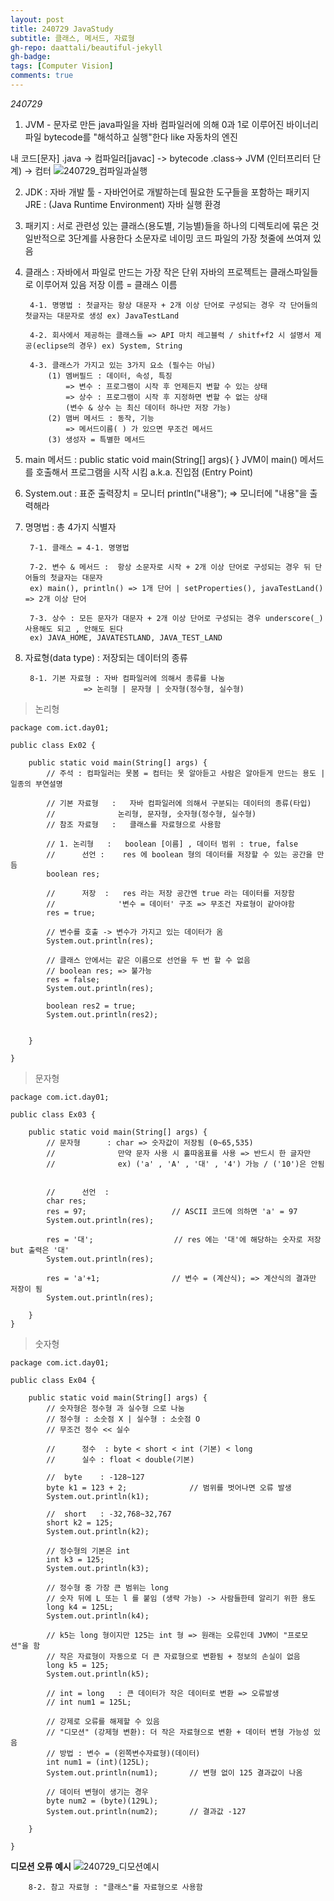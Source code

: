 ```yaml
---
layout: post
title: 240729 JavaStudy
subtitle: 클래스, 메서드, 자료형
gh-repo: daattali/beautiful-jekyll
gh-badge: 
tags: [Computer Vision]
comments: true
---
```


_240729_  

1. JVM - 문자로 만든 java파일을 자바 컴파일러에 의해 0과 1로 이루어진 
바이너리 파일 bytecode를 "해석하고 실행"한다
like 자동차의 엔진

내 코드[문자] .java -> 컴파일러[javac] -> bytecode .class-> JVM (인터프리터 단계) -> 컴터
![240729_컴파일과실행](https://github.com/user-attachments/assets/1bec1154-5650-466e-b926-b775238d313a)

2. JDK : 자바 개발 툴 - 자바언어로 개발하는데 필요한 도구들을 포함하는 패키지
  	JRE : (Java Runtime Environment) 자바 실행 환경 

3. 패키지 : 	서로 관련성 있는 클래스(용도별, 기능별)들을 하나의 디렉토리에 묶은 것
		일반적으로 3단계를 사용한다
		소문자로 네이밍
		코드 파일의 가장 첫줄에 쓰여져 있음

4. 클래스 : 	자바에서 파일로 만드는 가장 작은 단위
		자바의 프로젝트는 클래스파일들로 이루어져 있음
		저장 이름 = 클래스 이름

		4-1. 명명법 : 첫글자는 항상 대문자 + 2개 이상 단어로 구성되는 경우 각 단어들의 첫글자는 대문자로 생성 ex) JavaTestLand

		4-2. 회사에서 제공하는 클래스들 => API 마치 레고블럭 / shitf+f2 시 설명서 제공(eclipse의 경우) ex) System, String

		4-3. 클래스가 가지고 있는 3가지 요소 (필수는 아님)
			(1) 멤버필드 : 데이터, 속성, 특징 
				=> 변수 : 프로그램이 시작 후 언제든지 변할 수 있는 상태
				=> 상수 : 프로그램이 시작 후 지정하면 변할 수 없는 상태
				(변수 & 상수 는 최신 데이터 하나만 저장 가능)
			(2) 맴버 메서드 : 동작, 기능
				=> 메서드이름( ) 가 있으면 무조건 메서드
			(3) 생성자 = 특별한 메서드

5. main 메서드 : 	public static void main(String[] args){   }
			JVM이 main() 메서드를 호출해서 프로그램을 시작 시킴
			a.k.a. 진입점 (Entry Point)

6. System.out : 	표준 출력장치 = 모니터
			println("내용"); => 모니터에 "내용"을 출력해라

7. 명명법	: 총 4가지 식별자

		7-1. 클래스 = 4-1. 명명법

		7-2. 변수 & 메서드 :  항상 소문자로 시작 + 2개 이상 단어로 구성되는 경우 뒤 단어들의 첫글자는 대문자 
		ex) main(), println() => 1개 단어 | setProperties(), javaTestLand() => 2개 이상 단어
	
		7-3. 상수 : 모든 문자가 대문자 + 2개 이상 단어로 구성되는 경우 underscore(_) 사용해도 되고 , 안해도 된다
		ex) JAVA_HOME, JAVATESTLAND, JAVA_TEST_LAND

8. 자료형(data type) : 저장되는 데이터의 종류

		8-1. 기본 자료형 : 자바 컴파일러에 의해서 종류를 나눔
					=> 논리형 | 문자형 | 숫자형(정수형, 실수형)
> 논리형
~~~
package com.ict.day01;

public class Ex02 {

	public static void main(String[] args) {
		// 주석 : 컴파일러는 못봄 = 컴터는 못 알아듣고 사람은 알아듣게 만드는 용도 | 일종의 부연설명
		
		// 기본 자료형	: 	자바 컴파일러에 의해서 구분되는 데이터의 종류(타입)
		// 				논리형, 문자형, 숫자형(정수형, 실수형)
		// 참조 자료형	:	클래스를 자료형으로 사용함
		
		// 1. 논리형 	:	boolean [이름] , 데이터 범위 : true, false
		// 		선언 : 	res 에 boolean 형의 데이터를 저장할 수 있는 공간을 만듬
		boolean res;	
		
		// 		저장	:	res 라는 저장 공간엔 true 라는 데이터를 저장함
		// 				'변수 = 데이터' 구조 => 무조건 자료형이 같아야함 
		res = true;
		
		// 변수를 호출 -> 변수가 가지고 있는 데이터가 옴
		System.out.println(res);
		
		// 클래스 안에서는 같은 이름으로 선언을 두 번 할 수 없음
		// boolean res; => 불가능
		res = false;
		System.out.println(res);
		
		boolean res2 = true;
		System.out.println(res2);
		
		
	}

}
~~~
> 문자형
~~~
package com.ict.day01;

public class Ex03 {

	public static void main(String[] args) {
		// 문자형		: char => 숫자값이 저장됨 (0~65,535)
		//				만약 문자 사용 시 홀따옴표를 사용 => 반드시 한 글자만
		//				ex) ('a' , 'A' , '대' , '4') 가능 / ('10')은 안됨
		
		
		// 		선언	: 
		char res;
		res = 97;					// ASCII 코드에 의하면 'a' = 97
		System.out.println(res);
		
		res = '대';					// res 에는 '대'에 해당하는 숫자로 저장 but 출력은 '대'
		System.out.println(res);
		
		res = 'a'+1;				// 변수 = (계산식); => 계산식의 결과만 저장이 됨	
		System.out.println(res);
		
	}
}
~~~
>숫자형
~~~
package com.ict.day01;

public class Ex04 {

	public static void main(String[] args) {
		// 숫자형은 정수형 과 실수형 으로 나눔
		// 정수형 : 소숫점 X | 실수형 : 소숫점 O
		// 무조건 정수 << 실수
		
		// 		정수	: byte < short < int (기본) < long
		// 		실수 : float < double(기본) 
		
		// 	byte	: -128~127
		byte k1 = 123 + 2;				// 범위를 벗어나면 오류 발생
		System.out.println(k1);
		
		// 	short 	: -32,768~32,767
		short k2 = 125;
		System.out.println(k2);
		
		// 정수형의 기본은 int
		int k3 = 125;
		System.out.println(k3);
		
		// 정수형 중 가장 큰 범위는 long
		// 숫자 뒤에 L 또는 l 를 붙임 (생략 가능) -> 사람들한테 알리기 위한 용도
		long k4 = 125L;
		System.out.println(k4);
		
		// k5는 long 형이지만 125는 int 형 => 원래는 오류인데 JVM이 "프로모션"을 함
		// 작은 자료형이 자동으로 더 큰 자료형으로 변환됨 + 정보의 손실이 없음
		long k5 = 125;		
		System.out.println(k5);
		
		// int = long 	: 큰 데이터가 작은 데이터로 변환 => 오류발생
		// int num1 = 125L;
		
		// 강제로 오류를 해제할 수 있음
		// "디모션" (강제형 변환): 더 작은 자료형으로 변환 + 데이터 변형 가능성 있음
		// 방법 : 변수 = (왼쪽변수자료형)(데이터) 
		int num1 = (int)(125L);
		System.out.println(num1); 		// 변형 없이 125 결과값이 나옴
		
		// 데이터 변형이 생기는 경우
		byte num2 = (byte)(129L);
		System.out.println(num2);		// 결과값 -127 
		
	}

}
~~~
**디모션 오류 예시**
![240729_디모션예시](https://github.com/user-attachments/assets/33b4beb1-7d73-4780-bab4-2d1115ad705a)



		8-2. 참고 자료형 : "클래스"를 자료형으로 사용함










